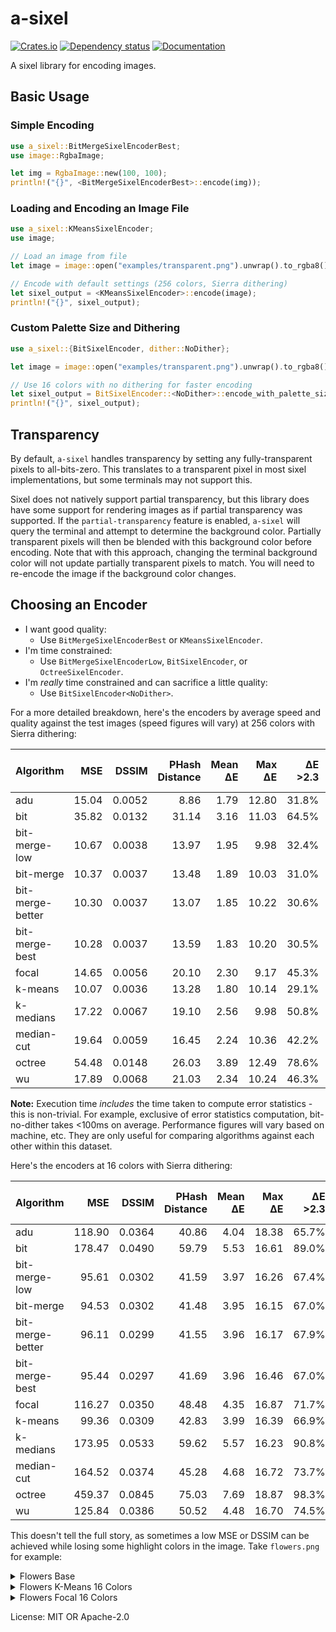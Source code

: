 # a-sixel

[![Crates.io](https://img.shields.io/crates/v/a-sixel.svg)](https://crates.io/crates/a-sixel)
[![Dependency status](https://deps.rs/repo/github/Jesterhearts/a-sixel/status.svg)](https://deps.rs/repo/github/Jesterhearts/a-sixel)
[![Documentation](https://docs.rs/a-sixel/badge.svg)](https://docs.rs/a-sixel)

A sixel library for encoding images.

## Basic Usage

### Simple Encoding

```rust
use a_sixel::BitMergeSixelEncoderBest;
use image::RgbaImage;

let img = RgbaImage::new(100, 100);
println!("{}", <BitMergeSixelEncoderBest>::encode(img));
```

### Loading and Encoding an Image File

```rust
use a_sixel::KMeansSixelEncoder;
use image;

// Load an image from file
let image = image::open("examples/transparent.png").unwrap().to_rgba8();

// Encode with default settings (256 colors, Sierra dithering)
let sixel_output = <KMeansSixelEncoder>::encode(image);
println!("{}", sixel_output);
```

### Custom Palette Size and Dithering

```rust
use a_sixel::{BitSixelEncoder, dither::NoDither};

let image = image::open("examples/transparent.png").unwrap().to_rgba8();

// Use 16 colors with no dithering for faster encoding
let sixel_output = BitSixelEncoder::<NoDither>::encode_with_palette_size(image, 16);
println!("{}", sixel_output);
```

## Transparency
By default, `a-sixel` handles transparency by setting any fully-transparent pixels to all-bits-zero.
This translates to a transparent pixel in most sixel implementations, but some terminals may not
support this.

Sixel does not natively support partial transparency, but this library does have some support for
rendering images as if partial transparency was supported. If the `partial-transparency` feature is
enabled, `a-sixel` will query the terminal and attempt to determine the background color. Partially
transparent pixels will then be blended with this background color before encoding. Note that with
this approach, changing the terminal background color will not update partially transparent pixels
to match. You will need to re-encode the image if the background color changes.


## Choosing an Encoder
- I want good quality:
  - Use `BitMergeSixelEncoderBest` or `KMeansSixelEncoder`.
- I'm time constrained:
  - Use `BitMergeSixelEncoderLow`, `BitSixelEncoder`, or `OctreeSixelEncoder`.
- I'm _really_ time constrained and can sacrifice a little quality:
  - Use `BitSixelEncoder<NoDither>`.

For a more detailed breakdown, here's the encoders by average speed and quality against the test
images (speed figures will vary) at 256 colors with Sierra dithering:

| Algorithm        |   MSE |  DSSIM | PHash Distance | Mean ΔE | Max ΔE | ΔE >2.3 | ΔE >5.0 | Execution Time (ms) |
| :--------------- | ----: | -----: | -------------: | ------: | -----: | ------: | ------: | ------------------: |
| adu              | 15.04 | 0.0052 |           8.86 |    1.79 |  12.80 |   31.8% |    4.4% |                1448 |
| bit              | 35.82 | 0.0132 |          31.14 |    3.16 |  11.03 |   64.5% |   15.1% |                 468 |
| bit-merge-low    | 10.67 | 0.0038 |          13.97 |    1.95 |   9.98 |   32.4% |    2.2% |                 855 |
| bit-merge        | 10.37 | 0.0037 |          13.48 |    1.89 |  10.03 |   31.0% |    2.2% |                1034 |
| bit-merge-better | 10.30 | 0.0037 |          13.07 |    1.85 |  10.22 |   30.6% |    2.2% |                1301 |
| bit-merge-best   | 10.28 | 0.0037 |          13.59 |    1.83 |  10.20 |   30.5% |    2.2% |                1532 |
| focal            | 14.65 | 0.0056 |          20.10 |    2.30 |   9.17 |   45.3% |    3.3% |                2538 |
| k-means          | 10.07 | 0.0036 |          13.28 |    1.80 |  10.14 |   29.1% |    2.2% |                3175 |
| k-medians        | 17.22 | 0.0067 |          19.10 |    2.56 |   9.98 |   50.8% |    4.7% |                9088 |
| median-cut       | 19.64 | 0.0059 |          16.45 |    2.24 |  10.36 |   42.2% |    5.9% |                 740 |
| octree           | 54.48 | 0.0148 |          26.03 |    3.89 |  12.49 |   78.6% |   25.4% |                 754 |
| wu               | 17.89 | 0.0068 |          21.03 |    2.34 |  10.24 |   46.3% |    5.1% |                1984 |

**Note:** Execution time _includes_ the time taken to compute error statistics - this is
non-trivial. For example, exclusive of error statistics computation, bit-no-dither takes <100ms on
average. Performance figures will vary based on machine, etc. They are only useful for comparing
algorithms against each other within this dataset.

Here's the encoders at 16 colors with Sierra dithering:

| Algorithm        |    MSE |  DSSIM | PHash Distance | Mean ΔE | Max ΔE | ΔE >2.3 | ΔE >5.0 | Execution Time (ms) |
| :--------------- | -----: | -----: | -------------: | ------: | -----: | ------: | ------: | ------------------: |
| adu              | 118.90 | 0.0364 |          40.86 |    4.04 |  18.38 |   65.7% |   33.8% |                 357 |
| bit              | 178.47 | 0.0490 |          59.79 |    5.53 |  16.61 |   89.0% |   51.4% |                 325 |
| bit-merge-low    |  95.61 | 0.0302 |          41.59 |    3.97 |  16.26 |   67.4% |   31.4% |                 631 |
| bit-merge        |  94.53 | 0.0302 |          41.48 |    3.95 |  16.15 |   67.0% |   31.3% |                 800 |
| bit-merge-better |  96.11 | 0.0299 |          41.55 |    3.96 |  16.17 |   67.9% |   31.4% |                1078 |
| bit-merge-best   |  95.44 | 0.0297 |          41.69 |    3.96 |  16.46 |   67.0% |   31.4% |                1297 |
| focal            | 116.27 | 0.0350 |          48.48 |    4.35 |  16.87 |   71.7% |   34.1% |                2313 |
| k-means          |  99.36 | 0.0309 |          42.83 |    3.99 |  16.39 |   66.9% |   31.4% |                 702 |
| k-medians        | 173.95 | 0.0533 |          59.62 |    5.57 |  16.23 |   90.8% |   49.7% |                7255 |
| median-cut       | 164.52 | 0.0374 |          45.28 |    4.68 |  16.72 |   73.7% |   42.3% |                 395 |
| octree           | 459.37 | 0.0845 |          75.03 |    7.69 |  18.87 |   98.3% |   73.5% |                 477 |
| wu               | 125.84 | 0.0386 |          50.52 |    4.48 |  16.70 |   74.5% |   39.2% |                 929 |

This doesn't tell the full story, as sometimes a low MSE or DSSIM can be achieved while losing some
highlight colors in the image. Take `flowers.png` for example:

<details> <summary>Flowers Base</summary>
<img src="test_images/flowers.png" />
</details>

<details> <summary>Flowers K-Means 16 Colors</summary>

This preserves the grey shades that make up the image well, but completely loses the blue of the
flowers at the base of the trees.

- MSE: 3.23
- DSSIM: 0.0020
- PHash Distance: 10
- Mean ΔE: 1.42
- Max ΔE: 11.49
- ΔE >2.3: 14%
- ΔE >5.0: 0%

<img src="example_images/flowers-k-means-16.png" />
</details>

<details> <summary>Flowers Focal 16 Colors</summary>

- MSE: 9.15
- DSSIM: 0.0091
- PHash Distance: 16
- Mean ΔE: 2.10
- Max ΔE: 9.23
- ΔE >2.3: 38%
- ΔE >5.0: 2% 

This sacrifices some differentiation between shades of grey, but preserves the blue of the flowers.

<img src="example_images/flowers-focal-16.png" />
</details>

License: MIT OR Apache-2.0